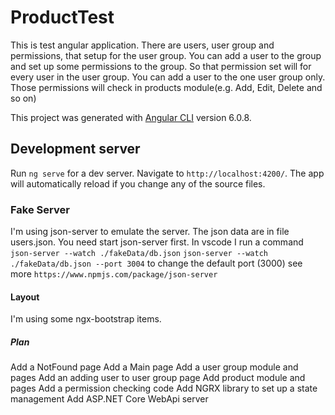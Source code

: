 # ProductTest

This is test angular application.
There are users, user group and permissions, that setup for the user group.
You can add a user to the group and set up some permissions to the group.
So that permission set will for every user in the user group.
You can add a user to the one user group only.
Those permissions will check in products module(e.g. Add, Edit, Delete and so on)

This project was generated with [Angular CLI](https://github.com/angular/angular-cli) version 6.0.8.

## Development server

Run `ng serve` for a dev server. Navigate to `http://localhost:4200/`. The app will automatically reload if you change any of the source files.

### Fake Server

I'm using json-server to emulate the server. The json data are in file users.json.
You need start json-server first. In vscode I run a command `json-server --watch ./fakeData/db.json`
`json-server --watch ./fakeData/db.json --port 3004` to change the default port (3000)
see more `https://www.npmjs.com/package/json-server`

#### Layout

I'm using some ngx-bootstrap items.

##### Plan

Add a NotFound page
Add a Main page
Add a user group module and pages
Add an adding user to user group page
Add product module and pages
Add a permission checking code
Add NGRX library to set up a state management
Add ASP.NET Core WebApi server
